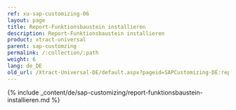 ```yaml
---
ref: xu-sap-customizing-06
layout: page
title: Report-Funktionsbaustein installieren
description: Report-Funktionsbaustein installieren
product: xtract-universal
parent: sap-customzing
permalink: /:collection/:path
weight: 6
lang: de_DE
old_url: /Xtract-Universal-DE/default.aspx?pageid=SAPCustomizing-DE:report-funktionsbaustein-installieren
---
```


{% include _content/de/sap-customizing/report-funktionsbaustein-installieren.md  %}